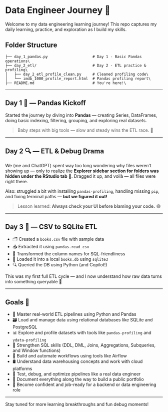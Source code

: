 # Data Engineer Journey 🚀

Welcome to my data engineering learning journey! This repo captures my daily learning, practice, and exploration as I build my skills.

## Folder Structure

```data-engineer-journey/\
├── day_1_pandas.py                    # Day 1 - Basic Pandas operations\
├── day_2_etl/                         # Day 2 - ETL practice & profiling\
│   ├── day_2_etl_profile_clean.py     # Cleaned profiling code\
│   └── imdb_1000_profile_report.html  # Pandas profiling report\
├── README.md                          # You're here!\
```
---

## Day 1 🐼 — Pandas Kickoff

Started the journey by diving into **Pandas** — creating Series, DataFrames, doing basic indexing, filtering, grouping, and exploring real datasets.

> Baby steps with big tools — slow and steady wins the ETL race. 🐢

---

## Day 2 🔍 — ETL & Debug Drama

We (me and ChatGPT) spent way too long wondering why files weren’t showing up — only to realize the **Explorer sidebar section for folders was hidden under the RStudio tab** 🤯. Dragged it up, and voilà — all files were right there.

Also: struggled a bit with installing `pandas-profiling`, handling missing `pip`, and fixing terminal paths — **but we figured it out!**

> Lesson learned: **Always check your UI before blaming your code.** 😄

---

## Day 3 📅 — CSV to SQLite ETL

- 🗂️ Created a `books.csv` file with sample data
- 📥 Extracted it using `pandas.read_csv`
- 🧹 Transformed the column names for SQL-friendliness
- 🧱 Loaded it into a local `books.db` using `sqlite3`
- 🔍 Queried the DB using Python (and Copilot!)

This was my first full ETL cycle — and I now understand how raw data turns into something queryable 💪

---

## Goals 🎯

- 🔄 Master real-world ETL pipelines using Python and Pandas  
- 🗃️ Load and manage data using relational databases like SQLite and PostgreSQL  
- 📊 Explore and profile datasets with tools like `pandas-profiling` and `ydata-profiling`  
- 🧠 Strengthen SQL skills (DDL, DML, Joins, Aggregations, Subqueries, and Window functions)  
- 🧰 Build and automate workflows using tools like Airflow  
- 🛢️ Understand data warehousing concepts and work with cloud platforms  
- 🧪 Test, debug, and optimize pipelines like a real data engineer  
- 📝 Document everything along the way to build a public portfolio
- 💼 Become confident and job-ready for a backend or data engineering role
  
---

Stay tuned for more learning breakthroughs and fun debug moments!

